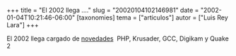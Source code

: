 +++
title = "El 2002 llega ...."
slug = "20020104102146981"
date = "2002-01-04T10:21:46-06:00"
[taxonomies]
tema = ["articulos"]
autor = ["Luis Rey Lara"]
+++


El 2002 llega cargado de
[novedades](http://www.noticias.com/noticias/2002/0201/n0201044.htm)
 PHP, Krusader, GCC, Digikam y Quake 2
  
